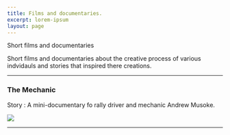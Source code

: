 ```yaml
---
title: Films and documentaries.
excerpt: lorem-ipsum
layout: page
---
```

Short films and documentaries 

Short films and documentaries about the creative process of various indvidauls and stories that inspired there creations.

---
### The Mechanic

Story : A mini-documentary fo rally driver and mechanic Andrew Musoke.

[![](http://img.youtube.com/vi/ma8_BVbGEPc/0.jpg)](http://www.youtube.com/watch?v=ma8_BVbGEPc "The Mechanic")

---
